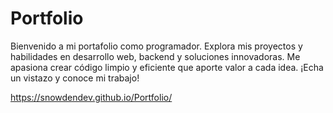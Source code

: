 # Portfolio
Bienvenido a mi portafolio como programador. Explora mis proyectos y habilidades en desarrollo web, backend y soluciones innovadoras. Me apasiona crear código limpio y eficiente que aporte valor a cada idea. ¡Echa un vistazo y conoce mi trabajo!

https://snowdendev.github.io/Portfolio/
